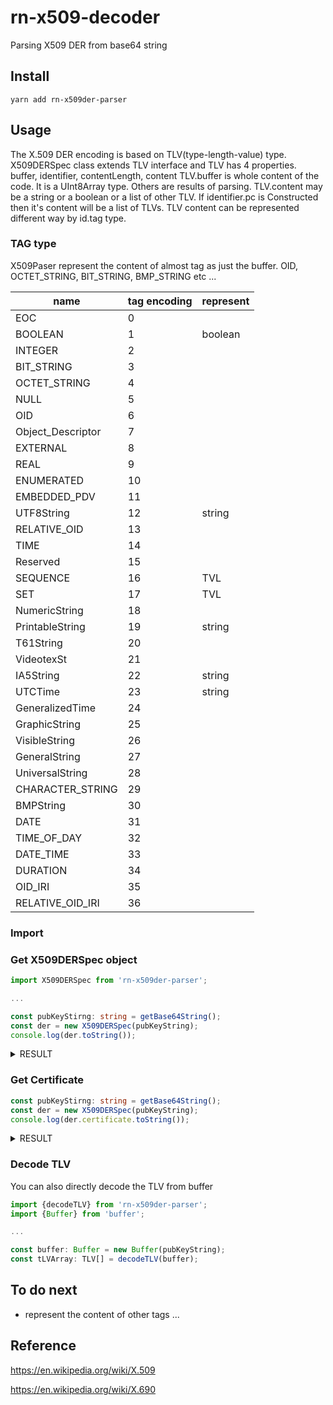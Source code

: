 # rn-x509-decoder
Parsing X509 DER from base64 string

## Install
``` 
yarn add rn-x509der-parser 
```

## Usage

The X.509 DER encoding is based on TLV(type-length-value) type.
X509DERSpec class extends TLV interface and TLV has 4 properties.
buffer, identifier, contentLength, content
TLV.buffer is whole content of the code. It is a UInt8Array type.
Others are results of parsing. 
TLV.content may be a string or a boolean or a list of other TLV. 
If identifier.pc is Constructed then it's content will be a list of TLVs.
TLV content can be represented different way by id.tag type.

### TAG type

X509Paser represent the content of almost tag as just the buffer. 
OID, OCTET_STRING, BIT_STRING, BMP_STRING etc ...

| name    | tag encoding | represent |
| ------- | ------------ | --------- |
  EOC     | 0 | 
  BOOLEAN | 1 | boolean
  INTEGER | 2 | 
  BIT_STRING | 3 | 
  OCTET_STRING | 4 | 
  NULL | 5 | 
  OID | 6 | 
  Object_Descriptor | 7 | 
  EXTERNAL | 8 | 
  REAL | 9 | 
  ENUMERATED | 10 | 
  EMBEDDED_PDV | 11 | 
  UTF8String | 12 | string
  RELATIVE_OID | 13 | 
  TIME | 14 | 
  Reserved | 15 | 
  SEQUENCE | 16 | TVL 
  SET | 17 | TVL
  NumericString | 18 | 
  PrintableString | 19 | string
  T61String | 20 | 
  VideotexSt | 21 | 
  IA5String | 22 | string
  UTCTime | 23 | string
  GeneralizedTime | 24 | 
  GraphicString | 25 | 
  VisibleString | 26 | 
  GeneralString | 27 | 
  UniversalString | 28 | 
  CHARACTER_STRING | 29 | 
  BMPString | 30 | 
  DATE | 31 | 
  TIME_OF_DAY | 32 | 
  DATE_TIME | 33 | 
  DURATION | 34 | 
  OID_IRI | 35 | 
  RELATIVE_OID_IRI | 36 | 


### Import 


### Get X509DERSpec object

```typescript
import X509DERSpec from 'rn-x509der-parser';

... 

const pubKeyStirng: string = getBase64String();
const der = new X509DERSpec(pubKeyString);
console.log(der.toString());
```

<details><summary>RESULT</summary>
<p>

```
Certificate:
 Version: 
   INTEGER: : 02
 Serial Number: 26 EB 43 6E
 Signature: 
   OID: : 2A 86 48 86 F7 0D 01 01 0B
   NULL: : 
 Issuer: 
   SET: : 
    SEQUENCE: : 
     OID: : 55 04 06
     PrintableString: : kr
   SET: : 
    SEQUENCE: : 
     OID: : 55 04 0A
     UTF8String: : yessign
   SET: : 
    SEQUENCE: : 
     OID: : 55 04 0B
     UTF8String: : AccreditedCA
   SET: : 
    SEQUENCE: : 
     OID: : 55 04 03
     UTF8String: : yessignCA Class 2
 Validity: 
   UTCTime: : 200129150000Z
   UTCTime: : 210130145959Z
 Subject: 
   SET: : 
    SEQUENCE: : 
     OID: : 55 04 06
     PrintableString: : kr
   SET: : 
    SEQUENCE: : 
     OID: : 55 04 0A
     UTF8String: : yessign
   SET: : 
    SEQUENCE: : 
     OID: : 55 04 0B
     UTF8String: : personal4IB
   SET: : 
    SEQUENCE: : 
     OID: : 55 04 0B
     UTF8String: : WOORI
   SET: : 
    SEQUENCE: : 
     OID: : 55 04 03
     UTF8String: : ...
 Subject Public Key Info: 
   SEQUENCE: : 
    OID: : 2A 86 48 86 F7 0D 01 01 01
    NULL: : 
   BIT_STRING: : ...
 Issuer Unique Identifier: 
   SEQUENCE: : 
    SEQUENCE: : 
     OID: : 55 1D 23
     OCTET_STRING: : ...
    SEQUENCE: : 
     OID: : 55 1D 0E
     OCTET_STRING: : ...
    SEQUENCE: : 
     OID: : 55 1D 0F
     BOOLEAN: : true
     OCTET_STRING: : 
      BIT_STRING: : 06 C0
    SEQUENCE: : 
     OID: : 55 1D 20
     BOOLEAN: : true
     OCTET_STRING: : 
      SEQUENCE: : 
       SEQUENCE: : 
        OID: : 2A 83 1A 8C 9A 45 01 01 04
        SEQUENCE: : 
         SEQUENCE: : 
          OID: : 2B 06 01 05 05 07 02 02
          SEQUENCE: : 
           BMPString: : ...
         SEQUENCE: : 
          OID: : 2B 06 01 05 05 07 02 01
          IA5String: : ...
    SEQUENCE: : 
     OID: : 55 1D 11
     OCTET_STRING: : ...
    SEQUENCE: : 
     OID: : ...
     OCTET_STRING: : ...
    SEQUENCE: : 
     OID: : ...
     OCTET_STRING: : ...
 Subject Unique Identifierundefined
 Extensionsundefined

Certificate Signature Algorithm:: 
  OID: : ...
  NULL: : 
Certificate Signature:: ...
```


</p>
</details>

### Get Certificate

```typescript
const pubKeyStirng: string = getBase64String();
const der = new X509DERSpec(pubKeyString);
console.log(der.certificate.toString());
```

<details><summary>RESULT</summary>
<p>
This result is included the result of above.
  
```
Version: 
  INTEGER: : 02
Serial Number: 26 EB 43 6E
Signature: 
  OID: : 2A 86 48 86 F7 0D 01 01 0B
  NULL: : 
Issuer: 

...

```
</p>
</details>

### Decode TLV

You can also directly decode the TLV from buffer

```typescript
import {decodeTLV} from 'rn-x509der-parser';
import {Buffer} from 'buffer';

...

const buffer: Buffer = new Buffer(pubKeyString);
const tLVArray: TLV[] = decodeTLV(buffer);
```


## To do next

- represent the content of other tags ... 


## Reference 

https://en.wikipedia.org/wiki/X.509

https://en.wikipedia.org/wiki/X.690
